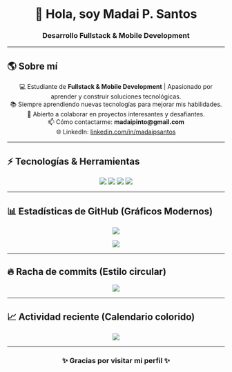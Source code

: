 <h1 align="center">👋 Hola, soy Madai P. Santos</h1>
<h3 align="center">Desarrollo Fullstack & Mobile Development</h3>

---

## 🌎 Sobre mí
<p align="center">
💻 Estudiante de <strong>Fullstack & Mobile Development</strong> | Apasionado por aprender y construir soluciones tecnológicas.<br>
📚 Siempre aprendiendo nuevas tecnologías para mejorar mis habilidades.<br>
🤝 Abierto a colaborar en proyectos interesantes y desafiantes.<br>
📫 Cómo contactarme: <strong>madaipinto@gmail.com</strong><br>
🌐 LinkedIn: <a href="https://www.linkedin.com/in/madaipsantos">linkedin.com/in/madaipsantos</a>
</p>

---

## ⚡ Tecnologías & Herramientas
<p align="center">
  <img src="https://img.shields.io/badge/Dart-0175C2?style=for-the-badge&logo=dart&logoColor=white" />
  <img src="https://img.shields.io/badge/Flutter-02569B?style=for-the-badge&logo=flutter&logoColor=white" />
  <img src="https://img.shields.io/badge/Node.js-339933?style=for-the-badge&logo=node.js&logoColor=white" />
  <img src="https://img.shields.io/badge/React-61DAFB?style=for-the-badge&logo=react&logoColor=black" />
</p>

---

## 📊 Estadísticas de GitHub (Gráficos Modernos)
<p align="center">
  <!-- Estadísticas generales estilo tarjetas modernas -->
  <img src="https://github-readme-stats.vercel.app/api?username=madaipsantos&show_icons=true&count_private=true&theme=radical" />
</p>

<p align="center">
  <!-- Top languages con barras redondeadas -->
  <img src="https://github-readme-stats.vercel.app/api/top-langs/?username=madaipsantos&langs_count=8&layout=compact&count_private=true&theme=radical" />
</p>

---

## 🔥 Racha de commits (Estilo circular)
<p align="center">
  <img src="https://streak-stats.demolab.com/?user=madaipsantos&theme=radical&hide_border=false&mode=weekly" />
</p>

---

## 📈 Actividad reciente (Calendario colorido)
<p align="center">
  <img src="https://activity-graph.herokuapp.com/graph?username=madaipsantos&theme=react-dark&hide_border=true" />
</p>

---

<h3 align="center">✨ Gracias por visitar mi perfil ✨</h3>
